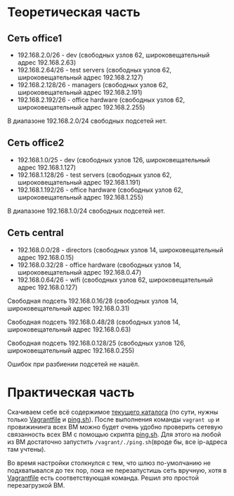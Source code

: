 # Теоретическая часть

## Сеть office1

- 192.168.2.0/26 - dev (свободных узлов 62, широковещательный адрес 192.168.2.63)
- 192.168.2.64/26 - test servers (свободных узлов 62, широковещательный адрес 192.168.2.127)
- 192.168.2.128/26 - managers (свободных узлов 62, широковещательный адрес 192.168.2.191)
- 192.168.2.192/26 - office hardware (свободных узлов 62, широковещательный адрес 192.168.2.255)

В диапазоне 192.168.2.0/24 свободных подсетей нет.

## Сеть office2

- 192.168.1.0/25 - dev (свободных узлов 126, широковещательный адрес 192.168.1.127)
- 192.168.1.128/26 - test servers (свободных узлов 62, широковещательный адрес 192.168.1.191)
- 192.168.1.192/26 - office hardware (свободных узлов 62, широковещательный адрес 192.168.1.255)

В диапазоне 192.168.1.0/24 свободных подсетей нет.

## Сеть central

- 192.168.0.0/28 - directors (свободных узлов 14, широковещательный адрес 192.168.0.15)
- 192.168.0.32/28 - office hardware (свободных узлов 14, широковещательный адрес 192.168.0.47)
- 192.168.0.64/26 - wifi (свободных узлов 62, широковещательный адрес 192.168.0.127)

Свободная подсеть 192.168.0.16/28 (свободных узлов 14, широковещательный адрес 192.168.0.31)

Свободная подсеть 192.168.0.48/28 (свободных узлов 14, широковещательный адрес 192.168.0.63)

Свободная подсеть 192.168.0.128/25 (свободных узлов 126, широковещательный адрес 192.168.0.255)


Ошибок при разбиении подсетей не нашёл.

# Практическая часть

Скачиваем себе всё содержимое [текущего каталога](https://github.com/timlok/otus-linux/tree/master/homework/18_%D0%B0%D1%80%D1%85%D0%B8%D1%82%D0%B5%D0%BA%D1%82%D1%83%D1%80%D0%B0_%D1%81%D0%B5%D1%82%D0%B5%D0%B9) (по сути, нужны только [Vagrantfile](Vagrantfile) и [ping.sh](ping.sh)). После выполнения команды ```vagrant up``` и провижининга всех ВМ можно будет очень удобно проверить сетевую связанность всех ВМ с помощью скрипта [ping.sh](ping.sh). Для этого на любой из ВМ достаточно запустить ```/vagrant/./ping.sh```(вроде бы, все ip-адреса там учтены).

Во время настройки столкнулся с тем, что шлюз по-умолчанию не подхватывался до тех пор, пока не перезапустишь сеть вручную, хотя в [Vagrantfile](Vagrantfile) есть соответствующая команда. Решил это простой перезагрузкой ВМ.
